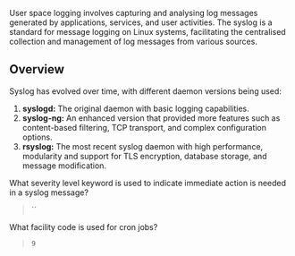 User space logging involves capturing and analysing log messages generated by applications, services, and user activities. The syslog is a standard for message logging on Linux systems, facilitating the centralised collection and management of log messages from various sources. 

## Overview
Syslog has evolved over time, with different daemon versions being used:

1. **syslogd:** The original daemon with basic logging capabilities.
2. **syslog-ng:** An enhanced version that provided more features such as content-based filtering, TCP transport, and complex configuration options.
3. **rsyslog:** The most recent syslog daemon with high performance, modularity and support for TLS encryption, database storage, and message modification.

What severity level keyword is used to indicate immediate action is needed in a syslog message?
> ``

What facility code is used for cron jobs?
> `9`


